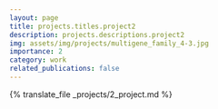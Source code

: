 ```yaml
---
layout: page
title: projects.titles.project2
description: projects.descriptions.project2
img: assets/img/projects/multigene_family_4-3.jpg
importance: 2
category: work
related_publications: false
---
```


{% translate_file _projects/2_project.md %}
